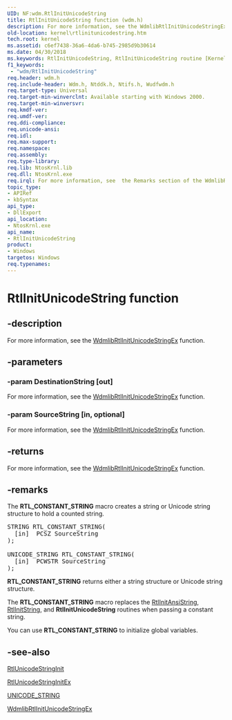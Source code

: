 ```yaml
---
UID: NF:wdm.RtlInitUnicodeString
title: RtlInitUnicodeString function (wdm.h)
description: For more information, see the WdmlibRtlInitUnicodeStringEx function.
old-location: kernel\rtlinitunicodestring.htm
tech.root: kernel
ms.assetid: c6ef7438-36a6-4da6-b745-2985d9b30614
ms.date: 04/30/2018
ms.keywords: RtlInitUnicodeString, RtlInitUnicodeString routine [Kernel-Mode Driver Architecture], k109_10e59fa9-6f57-45db-bc11-520660f43b13.xml, kernel.rtlinitunicodestring, wdm/RtlInitUnicodeString
f1_keywords:
 - "wdm/RtlInitUnicodeString"
req.header: wdm.h
req.include-header: Wdm.h, Ntddk.h, Ntifs.h, Wudfwdm.h
req.target-type: Universal
req.target-min-winverclnt: Available starting with Windows 2000.
req.target-min-winversvr: 
req.kmdf-ver: 
req.umdf-ver: 
req.ddi-compliance: 
req.unicode-ansi: 
req.idl: 
req.max-support: 
req.namespace: 
req.assembly: 
req.type-library: 
req.lib: NtosKrnl.lib
req.dll: NtosKrnl.exe
req.irql: For more information, see  the Remarks section of the WdmlibRtlInitUnicodeStringEx  function.
topic_type:
- APIRef
- kbSyntax
api_type:
- DllExport
api_location:
- NtosKrnl.exe
api_name:
- RtlInitUnicodeString
product:
- Windows
targetos: Windows
req.typenames: 
---
```


# RtlInitUnicodeString function


## -description


For more information, see  the <a href="https://docs.microsoft.com/windows-hardware/drivers/ddi/wdmsec/nf-wdmsec-wdmlibrtlinitunicodestringex">WdmlibRtlInitUnicodeStringEx</a> function.


## -parameters




### -param DestinationString [out]

For more information, see  the <a href="https://docs.microsoft.com/windows-hardware/drivers/ddi/wdmsec/nf-wdmsec-wdmlibrtlinitunicodestringex">WdmlibRtlInitUnicodeStringEx</a> function.


### -param SourceString [in, optional]

For more information, see  the <a href="https://docs.microsoft.com/windows-hardware/drivers/ddi/wdmsec/nf-wdmsec-wdmlibrtlinitunicodestringex">WdmlibRtlInitUnicodeStringEx</a> function.


## -returns



For more information, see  the <a href="https://docs.microsoft.com/windows-hardware/drivers/ddi/wdmsec/nf-wdmsec-wdmlibrtlinitunicodestringex">WdmlibRtlInitUnicodeStringEx</a> function.




## -remarks



The <b>RTL_CONSTANT_STRING</b> macro creates a string or Unicode string structure to hold a counted string.


<pre class="syntax">STRING RTL_CONSTANT_STRING(
  [in]  PCSZ SourceString
);

UNICODE_STRING RTL_CONSTANT_STRING(
  [in]  PCWSTR SourceString
);</pre>




<b>RTL_CONSTANT_STRING</b> returns either a string structure or Unicode string structure.

The <b>RTL_CONSTANT_STRING</b> macro replaces the <a href="https://docs.microsoft.com/windows-hardware/drivers/ddi/wdm/nf-wdm-rtlinitansistring">RtlInitAnsiString</a>, <a href="https://docs.microsoft.com/windows-hardware/drivers/ddi/wdm/nf-wdm-rtlinitstring">RtlInitString</a>, and <b>RtlInitUnicodeString</b> routines when passing a constant string.

You can use <b>RTL_CONSTANT_STRING</b> to initialize global variables.




## -see-also




<a href="https://docs.microsoft.com/windows-hardware/drivers/ddi/ntstrsafe/nf-ntstrsafe-rtlunicodestringinit">RtlUnicodeStringInit</a>



<a href="https://docs.microsoft.com/windows-hardware/drivers/ddi/ntstrsafe/nf-ntstrsafe-rtlunicodestringinitex">RtlUnicodeStringInitEx</a>



<a href="https://docs.microsoft.com/windows/desktop/api/ntdef/ns-ntdef-_unicode_string">UNICODE_STRING</a>



<a href="https://docs.microsoft.com/windows-hardware/drivers/ddi/wdmsec/nf-wdmsec-wdmlibrtlinitunicodestringex">WdmlibRtlInitUnicodeStringEx</a>
 

 

